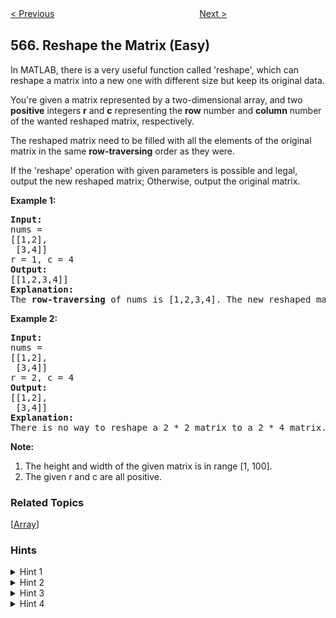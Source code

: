<!--|This file generated by command(leetcode description); DO NOT EDIT.    |-->
<!--+----------------------------------------------------------------------+-->
<!--|@author    Openset <openset.wang@gmail.com>                           |-->
<!--|@link      https://github.com/openset                                 |-->
<!--|@home      https://github.com/openset/leetcode                        |-->
<!--+----------------------------------------------------------------------+-->

[< Previous](https://github.com/openset/leetcode/tree/master/problems/array-nesting "Array Nesting")
　　　　　　　　　　　　　　　　
[Next >](https://github.com/openset/leetcode/tree/master/problems/permutation-in-string "Permutation in String")

## 566. Reshape the Matrix (Easy)

<p>In MATLAB, there is a very useful function called 'reshape', which can reshape a matrix into a new one with different size but keep its original data.
</p>

<p>
You're given a matrix represented by a two-dimensional array, and two <b>positive</b> integers <b>r</b> and <b>c</b> representing the <b>row</b> number and <b>column</b> number of the wanted reshaped matrix, respectively.</p>

 <p>The reshaped matrix need to be filled with all the elements of the original matrix in the same <b>row-traversing</b> order as they were.
</p>

<p>
If the 'reshape' operation with given parameters is possible and legal, output the new reshaped matrix; Otherwise, output the original matrix.
</p>

<p><b>Example 1:</b><br />
<pre>
<b>Input:</b> 
nums = 
[[1,2],
 [3,4]]
r = 1, c = 4
<b>Output:</b> 
[[1,2,3,4]]
<b>Explanation:</b><br>The <b>row-traversing</b> of nums is [1,2,3,4]. The new reshaped matrix is a 1 * 4 matrix, fill it row by row by using the previous list.
</pre>
</p>

<p><b>Example 2:</b><br />
<pre>
<b>Input:</b> 
nums = 
[[1,2],
 [3,4]]
r = 2, c = 4
<b>Output:</b> 
[[1,2],
 [3,4]]
<b>Explanation:</b><br>There is no way to reshape a 2 * 2 matrix to a 2 * 4 matrix. So output the original matrix.
</pre>
</p>

<p><b>Note:</b><br>
<ol>
<li>The height and width of the given matrix is in range [1, 100].</li>
<li>The given r and c are all positive.</li>
</ol>
</p>

### Related Topics
  [[Array](https://github.com/openset/leetcode/tree/master/tag/array/README.md)]

### Hints
<details>
<summary>Hint 1</summary>
Do you know how 2d matrix is stored in 1d memory? Try to map 2-dimensions into one.
</details>

<details>
<summary>Hint 2</summary>
M[i][j]=M[n*i+j] , where n is the number of cols. 
This is the one way of converting 2-d indices into one 1-d index.  
Now, how will you convert 1-d index into 2-d indices?
</details>

<details>
<summary>Hint 3</summary>
Try to use division and modulus to convert 1-d index into 2-d indices.
</details>

<details>
<summary>Hint 4</summary>
M[i] =>  M[n/i][n%i]   Will it result in right mapping? Take some example and check this formulae.
</details>
